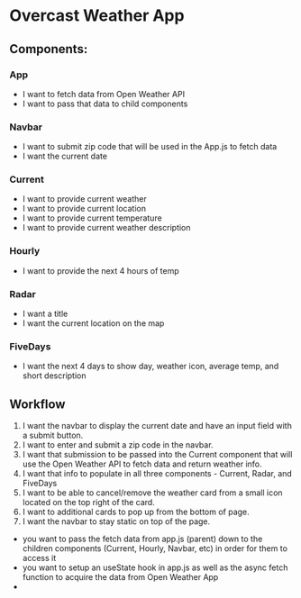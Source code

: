 # Overcast Weather App

## Components:

### App

- I want to fetch data from Open Weather API
- I want to pass that data to child components

### Navbar

- I want to submit zip code that will be used in the App.js to fetch data
- I want the current date

### Current

- I want to provide current weather
- I want to provide current location
- I want to provide current temperature
- I want to provide current weather description

### Hourly

- I want to provide the next 4 hours of temp

### Radar

- I want a title
- I want the current location on the map

### FiveDays

- I want the next 4 days to show day, weather icon, average temp, and short description

## Workflow

1.  I want the navbar to display the current date and have an input field with a submit button.
2.  I want to enter and submit a zip code in the navbar.
3.  I want that submission to be passed into the Current component that will use the Open Weather API to fetch data and return weather info.
4.  I want that info to populate in all three components - Current, Radar, and FiveDays
5.  I want to be able to cancel/remove the weather card from a small icon located on the top right of the card.
6.  I want to additional cards to pop up from the bottom of page.
7.  I want the navbar to stay static on top of the page.

- you want to pass the fetch data from app.js (parent) down to the children components (Current, Hourly, Navbar, etc) in order for them to access it
- you want to setup an useState hook in app.js as well as the async fetch function to acquire the data from Open Weather App
-
